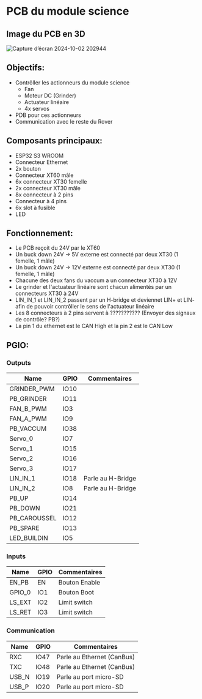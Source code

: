 # PCB du module science

## Image du PCB en 3D
![Capture d’écran 2024-10-02 202944](https://github.com/user-attachments/assets/ce90d959-b31d-4fa0-b12b-c73057f1c64c)

## Objectifs:
* Contrôller les actionneurs du module science
  * Fan
  * Moteur DC (Grinder)
  * Actuateur linéaire
  * 4x servos
* PDB pour ces actionneurs
* Communication avec le reste du Rover

## Composants principaux:
* ESP32 S3 WROOM
* Connecteur Ethernet
* 2x bouton
* Connecteur XT60 mâle
* 6x connecteur XT30 femelle
* 2x connecteur XT30 mâle
* 8x connecteur à 2 pins
* Connecteur à 4 pins
* 6x slot à fusible
* LED

## Fonctionnement:
* Le PCB reçoit du 24V par le XT60
* Un buck down 24V -> 5V externe est connecté par deux XT30 (1 femelle, 1 mâle)
* Un buck down 24V -> 12V externe est connecté par deux XT30 (1 femelle, 1 mâle)
* Chacune des deux fans du vaccum a un connecteur XT30 à 12V
* Le grinder et l'actuateur linéaire sont chacun alimentés par un connecteurs XT30 à 24V
* LIN_IN_1 et LIN_IN_2 passent par un H-bridge et deviennet LIN+ et LIN- afin de pouvoir contrôller le sens de l'actuateur linéaire
* Les 8 connecteurs à 2 pins servent à ??????????? (Envoyer des signaux de contrôle? PB?)
* La pin 1 du ethernet est le CAN High et la pin 2 est le CAN Low

## PGIO:
### Outputs

| Name         | GPIO |Commentaires                |
|--------------|------|----------------------------|
| GRINDER_PWM  | IO10 |                            |
| PB_GRINDER   | IO11 |                            |PB -> outputs ou inputs? PB-> Push Button? Connecteurs?
| FAN_B_PWM    | IO3  |                            |
| FAN_A_PWM    | IO9  |                            |
| PB_VACCUM    | IO38 |                            |
| Servo_0      | IO7  |                            |
| Servo_1      | IO15 |                            |
| Servo_2      | IO16 |                            |
| Servo_3      | IO17 |                            |
| LIN_IN_1     | IO18 | Parle au H-Bridge          |Outputs pour l'actuateur linéaire?
| LIN_IN_2     | IO8  | Parle au H-Bridge          |
| PB_UP        | IO14 |                            |
| PB_DOWN      | IO21 |                            |
| PB_CAROUSSEL | IO12 |                            |
| PB_SPARE     | IO13 |                            |
| LED_BUILDIN  | IO5  |                            |À quoi sert cette LED?

### Inputs

| Name         | GPIO |Commentaires                |
|--------------|------|----------------------------|
| EN_PB        | EN   | Bouton Enable              |
| GPIO_0       | IO1  | Bouton Boot                |
| LS_EXT       | IO2  | Limit switch               |
| LS_RET       | IO3  | Limit switch               |

### Communication

| Name         | GPIO |Commentaires                |
|--------------|------|----------------------------|
| RXC          | IO47 | Parle au Ethernet (CanBus) |
| TXC          | IO48 | Parle au Ethernet (CanBus) |
| USB_N        | IO19 | Parle au port micro-SD     |
| USB_P        | IO20 | Parle au port micro-SD     |
